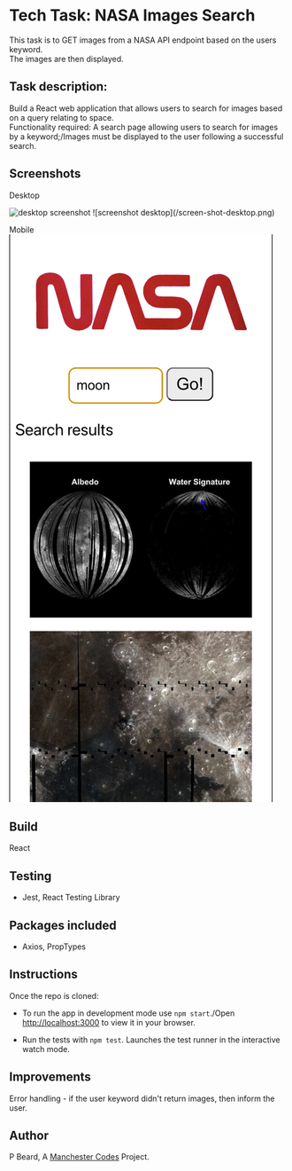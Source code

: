 # Tech Task: NASA Images Search

This task is to GET images from a NASA API endpoint based on the users keyword.  
The images are then displayed.

## Task description:

Build a React web application that allows users to search for images based on a query relating to space.  
Functionality required: A search page allowing users to search for images by a keyword;/Images must be displayed to the user following a successful search.

## Screenshots

Desktop  

<img src="/blob/develop/screen-shot-desktop.png" alt="desktop screenshot" width="60%"/>
![screenshot desktop](/screen-shot-desktop.png)

Mobile  
![screenshot mobil](/screen-shot-mobile.png)

## Build

React

## Testing

* Jest, React Testing Library

## Packages included

* Axios, PropTypes

## Instructions

Once the repo is cloned:

* To run the app in development mode use `npm start`./Open [http://localhost:3000](http://localhost:3000) to view it in your browser. 

* Run the tests with `npm test`. Launches the test runner in the interactive watch mode. 

## Improvements

Error handling - if the user keyword didn't return images, then inform the user.

## Author

P Beard, A [Manchester Codes](https://www.manchestercodes.com/) Project.